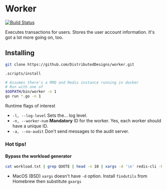 Worker
====
[![Build Status](https://travis-ci.org/DistributedDesigns/worker.svg?branch=master)](https://travis-ci.org/DistributedDesigns/worker)

Executes transactions for users. Stores the user account information. It's got a lot more going on, too.

## Installing
```sh
git clone https://github.com/DistributedDesigns/worker.git

.scripts/install

# Assumes there's a RMQ and Redis instance running in docker
# Run with one of
$GOPATH/bin/worker -n 1
go run *.go -n 1
```
Runtime flags of interest
- `-l, --log-level` Sets the... log level.
- `-n, --worker-num` **Mandatory** ID for the worker. Yes, each worker should have a unique ID.
- `-a, --no-audit` Don't send messages to the audit server.

### Hot tips!
#### Bypass the workload generator
```sh
cat workload.txt | grep QUOTE | head -n 10 | xargs -d '\n' redis-cli -h localhost -p 44431 RPUSH worker:1:pendingtx
```
- MacOS (BSD) `xargs` doesn't have `-d` option. Install `findutils` from Homebrew then substitute `gxargs`
